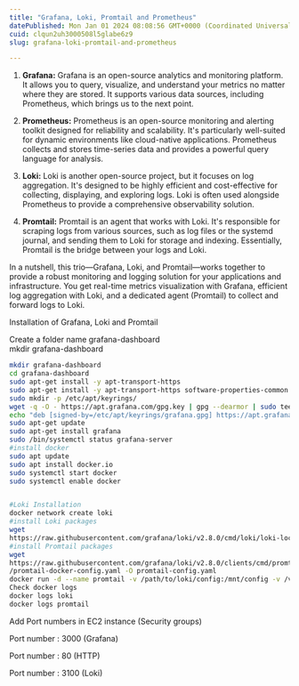 ```yaml
---
title: "Grafana, Loki, Promtail and Prometheus"
datePublished: Mon Jan 01 2024 08:08:56 GMT+0000 (Coordinated Universal Time)
cuid: clqun2uh3000508l5glabe6z9
slug: grafana-loki-promtail-and-prometheus

---
```


1. **Grafana:** Grafana is an open-source analytics and monitoring platform. It allows you to query, visualize, and understand your metrics no matter where they are stored. It supports various data sources, including Prometheus, which brings us to the next point.
    
2. **Prometheus:** Prometheus is an open-source monitoring and alerting toolkit designed for reliability and scalability. It's particularly well-suited for dynamic environments like cloud-native applications. Prometheus collects and stores time-series data and provides a powerful query language for analysis.
    
3. **Loki:** Loki is another open-source project, but it focuses on log aggregation. It's designed to be highly efficient and cost-effective for collecting, displaying, and exploring logs. Loki is often used alongside Prometheus to provide a comprehensive observability solution.
    
4. **Promtail:** Promtail is an agent that works with Loki. It's responsible for scraping logs from various sources, such as log files or the systemd journal, and sending them to Loki for storage and indexing. Essentially, Promtail is the bridge between your logs and Loki.
    

In a nutshell, this trio—Grafana, Loki, and Promtail—works together to provide a robust monitoring and logging solution for your applications and infrastructure. You get real-time metrics visualization with Grafana, efficient log aggregation with Loki, and a dedicated agent (Promtail) to collect and forward logs to Loki.

Installation of Grafana, Loki and Promtail

Create a folder name grafana-dashboard  
mkdir grafana-dashboard

```bash
mkdir grafana-dashboard
cd grafana-dashboard
sudo apt-get install -y apt-transport-https
sudo apt-get install -y apt-transport-https software-properties-common wget
sudo mkdir -p /etc/apt/keyrings/
wget -q -O - https://apt.grafana.com/gpg.key | gpg --dearmor | sudo tee /etc/apt/keyrings/grafana.gpg > /dev/null
echo "deb [signed-by=/etc/apt/keyrings/grafana.gpg] https://apt.grafana.com stable main" | sudo tee -a /etc/apt/sources.list.d/grafana.list
sudo apt-get update
sudo apt-get install grafana
sudo /bin/systemctl status grafana-server
#install docker 
sudo apt update
sudo apt install docker.io
sudo systemctl start docker
sudo systemctl enable docker


#Loki Installation
docker network create loki
#install Loki packages
wget
https://raw.githubusercontent.com/grafana/loki/v2.8.0/cmd/loki/loki-localconfig.yaml -O loki-config.yaml
#install Promtail packages
wget
https://raw.githubusercontent.com/grafana/loki/v2.8.0/clients/cmd/promtail
/promtail-docker-config.yaml -O promtail-config.yaml
docker run -d --name promtail -v /path/to/loki/config:/mnt/config -v /var/log:/var/log grafana/promtail:2.8.0 --config.file=/mnt/config/promtail-config.yaml
Check docker logs
docker logs loki
docker logs promtail
```

Add Port numbers in EC2 instance (Security groups)

Port number : 3000 (Grafana)

Port number : 80 (HTTP)

Port number : 3100 (Loki)